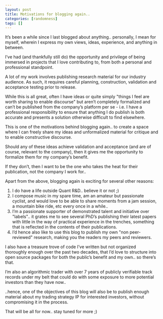 ```yaml
---
layout: post
title: Motivations for blogging again..
categories: [randomness]
tags: []
---
```


It’s been a while since I last blogged about anything.. personally, I mean for myself, wherein I express my own views, ideas, experience, and anything in between.

I’ve had (and thankfully still do) the opportunity and privilege of being immersed in projects that I love contributing to, from both a personal and professional standpoint.

A lot of my work involves publishing research material for our industry audience. As such, it requires careful planning, construction, validation and acceptance testing prior to release.

While this is all great, often I have ideas or quite simply "things I feel are worth sharing to enable discourse" but aren’t completely formalized and can’t be published from the company’s platform per se - i.e. I have a professional responsibility to ensure that anything I do publish is both accurate and presents a solution otherwise difficult to find elsewhere.

This is one of the motivations behind blogging again.. to create a space where I can freely share my ideas and unformalized material for critique and to enable constructive discourse. 

Should any of these ideas achieve validation and acceptance (and are of course, relevant to the company), then it gives me the opportunity to formalize them for my company’s benefit.

If they don’t, then I want to be the one who takes the heat for their publication, not the company I work for.. 

Apart from the above, blogging again is exciting for several other reasons:

1. I do have a life outside Quant R&D.. believe it or not ;)
2. I compose music in my spare time, am an amateur but passionate cyclist, and would love to be able to share moments from a jam session, a mountain bike ride, etc every once in a while..
3. I’m a passionate supporter of demonstrated talent and initiative over "labels".. it grates me to see several PhD’s publishing their latest papers with little in the way of practical experience in the trenches, something that is reflected in the contents of their publications.
4. I’d hence also like to use this blog to publish my own "non peer-reviewed" research, making you the readers my peers and reviewers.

I also have a treasure trove of code I’ve written but not organized thoroughly enough over the past two decades, that I’d love to structure into open source packages for both the public’s benefit and my own.. so there’s that.

I’m also an algorithmic trader with over 7 years of publicly verifiable track records under my belt that could do with some exposure to more potential investors than they have now.. 

..hence, one of the objectives of this blog will also be to publish enough material about my trading strategy IP for interested investors, without compromising it in the process.

That will be all for now.. stay tuned for more ;)